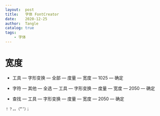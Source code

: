 ```yaml
---
layout:  post
title:   字体 FontCreator
date:    2020-12-25
author:  Tangle
catalog: true
tags:
    - 字体
---
```



# 宽度

- 工具 — 字形变换 — 全部 — 度量 — 宽度 — 1025 — 确定

- 字符 — 其他 — 全选 — 工具 — 字形变换 — 度量 — 宽度 — 2050 — 确定

- 查找 — 工具 — 字形变换 — 度量 — 宽度 — 2050 — 确定

```
！？，。（“‘）；
```
